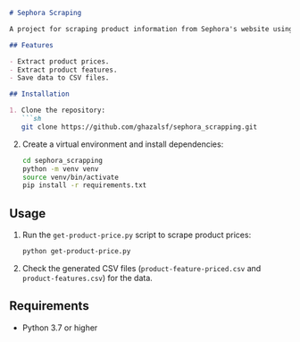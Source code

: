 ```markdown
# Sephora Scraping

A project for scraping product information from Sephora's website using Python and Jupyter Notebook.

## Features

- Extract product prices.
- Extract product features.
- Save data to CSV files.

## Installation

1. Clone the repository:
   ```sh
   git clone https://github.com/ghazalsf/sephora_scrapping.git
   ```
2. Create a virtual environment and install dependencies:
   ```sh
   cd sephora_scrapping
   python -m venv venv
   source venv/bin/activate
   pip install -r requirements.txt
   ```

## Usage

1. Run the `get-product-price.py` script to scrape product prices:
   ```sh
   python get-product-price.py
   ```
2. Check the generated CSV files (`product-feature-priced.csv` and `product-features.csv`) for the data.

## Requirements

- Python 3.7 or higher
